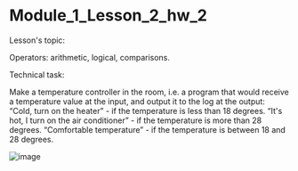 # Module_1_Lesson_2_hw_2
Lesson's topic:

Operators: arithmetic, logical, comparisons.

Technical task:

Make a temperature controller in the room, i.e. a program that would receive a temperature value at the input, and output it to the log at the output:
“Cold, turn on the heater” - if the temperature is less than 18 degrees.
“It's hot, I turn on the air conditioner” - if the temperature is more than 28 degrees.
“Comfortable temperature” - if the temperature is between 18 and 28 degrees.

![image](https://github.com/vdcast/Module_1_Lesson_2_hw_2/assets/108469609/b2d545af-d5ec-42c7-ba59-e869bf611aee)
